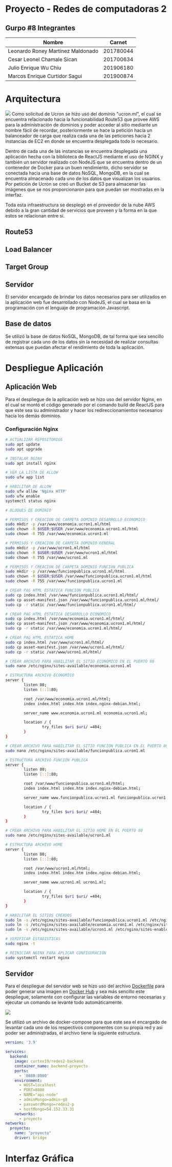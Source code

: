 # Proyecto - Redes de computadoras 2
## Gurpo #8 Integrantes
| Nombre                                    | Carnet    |
|-------------------------------------------|-----------|
| Leonardo   Roney     Martínez  Maldonado  | 201780044 |
| Cesar      Leonel    Chamale   Sican      | 201700634 |
| Julio      Enrique   Wu        Chiu       | 201906180 |
| Marcos     Enrique   Curtidor  Sagui      | 201900874 |

# Arquitectura
<img src="./imgs/arquitectura.png">
Como solicitud de Ucron se hizo usó del dominio "ucron.ml", el cual se encuentra relacionado hacia la funcionabilidad Route53 que provee AWS para la administración de dominios y poder acceder al sitio mediante un nombre fácil de recordar, posteriormente se hace la petición hacia un balanceador de carga que realiza cada una de las peticiones hacia 2 instancias de EC2 en donde se encuentra desplegada todo lo necesario. 

Dentro de cada una de las instancias se encuentra desplegada una aplicación hecha con la biblioteca de ReactJS mediante el uso de NGINX y también un servidor realizado con NodeJS que se encuentra dentro de un contenedor de Docker para un buen rendimiento, dicho servidor se conectada hacia una base de datos NoSQL, MongoDB, en la cual se encuentra almacenado cada uno de los datos que visualizan los usuarios. Por petición de Ucron se creó un Bucket de S3 para almacenar las imágenes que se nos proporcionaron para que puedan ser mostradas en la interfaz.

Toda esta infraestructura se desplegó en el proveedor de la nube AWS debido a la gran cantidad de servicios que proveen y la forma en la que estos se relacionan entre sí.

## Route53


## Load Balancer


## Target Group


## Servidor

El servidor encargado de brindar los datos necesarios para ser utilizados en la aplicación web fue desarrollado con NodeJS, el cual se basa en la programación con el lenguaje de programación Javascript.

## Base de datos

Se utilizó la base de datos NoSQL, MongoDB, de tal forma que sea sencillo de registrar cada uno de los datos sin la necesidad de realizar consultas extensas que puedan afectar el rendimiento de toda la aplicación.

# Despliegue Aplicación

## Aplicación Web
Para el despliegue de la aplicación web se hizo uso del servidor Nginx, en el cual se montó el código generado por el comando build de ReactJS para que este sea su administrador y hacer los redireccionamientos necesarios hacia los demás dominios.

### Configuración Nginx
```sh
# ACTUALIZAR REPOSITORIOS
sudo apt update
sudo apt upgrade

# INSTALAR NGINX
sudo apt install nginx

# VER LA LISTA DE ALLOW
sudo ufw app list

# HABILITAR DE ALLOW
sudo ufw allow 'Nginx HTTP'
sudo ufw enable
systemctl status nginx

# BLOQUES DE DOMINIO

# PERMISOS Y CREACION DE CARPETA DOMINIO DESARROLLO ECONOMICO
sudo mkdir -p /var/www/economia.ucron1.ml/html
sudo chown -R $USER:$USER /var/www/economia.ucron1.ml/html
sudo chown -R 755 /var/www/economia.ucron1.ml

# PERMISOS Y CREACION DE CARPETA DOMINIO GENERAL
sudo mkdir -p /var/www/ucron1.ml/html
sudo chown -R $USER:$USER /var/www/ucron1.ml/html
sudo chown -R 755 /var/www/ucron1.ml

# PERMISOS Y CREACION DE CARPETA DOMINIO FUNCION PUBLICA
sudo mkdir -p /var/www/funcionpublica.ucron1.ml/html
sudo chown -R $USER:$USER /var/www/funcionpublica.ucron1.ml/html
sudo chown -R 755 /var/www/funcionpublica.ucron1.ml

# CREAR PAG HTML ESTATICA FUNCION PUBLICA
sudo cp index.html /var/www/funcionpublica.ucron1.ml/html/
sudo cp asset-manifest.json /var/www/funcionpublica.ucron1.ml/html/
sudo cp -r static /var/www/funcionpublica.ucron1.ml/html/

# CREAR PAG HTML ESTATICA DESARROLLO ECONOMICO
sudo cp index.html /var/www/economia.ucron1.ml/html/
sudo cp asset-manifest.json /var/www/economia.ucron1.ml/html/
sudo cp -r static /var/www/economia.ucron1.ml/html/

# CREAR PAG HTML ESTATICA HOME
sudo cp index.html /var/www/ucron1.ml/html/
sudo cp asset-manifest.json /var/www/ucron1.ml/html/
sudo cp -r static /var/www/ucron1.ml/html/

# CREAR ARCHIVO PARA HABILITAR EL SITIO ECONOMICO EN EL PUERTO 80
sudo nano /etc/nginx/sites-available/economia.ucron1.ml

# ESTRUCTURA ARCHIVO ECONOMICO
server {
        listen 80;
        listen [::]:80;

        root /var/www/economia.ucron1.ml/html;
        index index.html index.htm index.nginx-debian.html;

        server_name www.economia.ucron1.ml economia.ucron1.ml;

        location / {
                try_files $uri $uri/ =404;
        }
}

# CREAR ARCHIVO PARA HABILITAR EL SITIO FUNCION PUBLICA EN EL PUERTO 80
sudo nano /etc/nginx/sites-available/funcionpublica.ucron1.ml

# ESTRUCTURA ARCHIVO FUNCION PUBLICA
server {
        listen 80;
        listen [::]:80;

        root /var/www/funcionpublica.ucron1.ml/html;
        index index.html index.htm index.nginx-debian.html;

        server_name www.funcionpublica.ucron1.ml funcionpublica.ucron1.ml;

        location / {
                try_files $uri $uri/ =404;
        }
}

# CREAR ARCHIVO PARA HABILITAR EL SITIO HOME EN EL PUERTO 80
sudo nano /etc/nginx/sites-available/ucron1.ml

# ESTRUCTURA ARCHIVO HOME
server {
        listen 80;
        listen [::]:80;

        root /var/www/ucron1.ml/html;
        index index.html index.htm index.nginx-debian.html;

        server_name www.ucron1.ml ucron1.ml;

        location / {
                try_files $uri $uri/ =404;
        }
}

# HABILITAR EL SITIOS CREADOS
sudo ln -s /etc/nginx/sites-available/funcionpublica.ucron1.ml /etc/nginx/sites-enabled/
sudo ln -s /etc/nginx/sites-available/economia.ucron1.ml /etc/nginx/sites-enabled/
sudo ln -s /etc/nginx/sites-available/ucron1.ml /etc/nginx/sites-enabled/

# VERIFICAR ESTADISTICAS
sudo nginx -t

# REINICIAR NGINX PARA APLICAR CONFIGURACION
sudo systemctl restart nginx
```

## Servidor
Para el despliegue del servidor web se hizo uso del archivo [Dockerfile](./Backend/Dockerfile) para poder generar una imagen en [Docker Hub](https://hub.docker.com/) y sea más sencillo este despliegue, solamente con configurar las variables de entorno necesarias y ejecutar un comando se levanté todo automáticamente. 

<img src="./imgs/docker-back.png">

Se utilizó un archivo de docker-compose para que este sea el encargado de levantar cada uno de los respectivos componentes con su propia red y así poder ser administradas, el archivo tiene la siguiente estructura.

```yml
version: '3.9'

services:
  backend:
    image: curtex19/redes2-backend
    container_name: backend-proyecto
    ports: 
      - '8080:8080'
    environment:
      - HOST=localhost
      - PORT=8080
      - NAME="api-node"
      - adminMongo=admin-g8
      - passwordMongo=redes2-p
      - hostMongo=54.152.33.31
    networks:
      - proyecto
networks:
  proyecto:
    name: "proyecto"
    driver: bridge
```

# Interfaz Gráfica 

